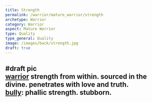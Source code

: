 ```yaml
---
title: Strength
permalink: /warrior/mature_warrior/strength
archetype: Warrior
category: Warrior
aspect: Mature Warrior
type: Quality
type_general: Quality
image: /images/back/strength.jpg
draft: true
---
```

#draft pic  
[warrior](/warrior/mature_warrior) strength from within. sourced in the divine. penetrates with love and truth.   
[bully](/warrior/mature_warrior/bully_shadow): phallic strength. stubborn. 
---
